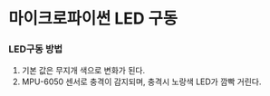 # 마이크로파이썬 LED 구동

### LED구동 방법
1. 기본 값은 무지개 색으로 변화가 된다.
2. MPU-6050 센서로 충격이 감지되며, 충격시 노랑색 LED가 깜빡 거린다.
